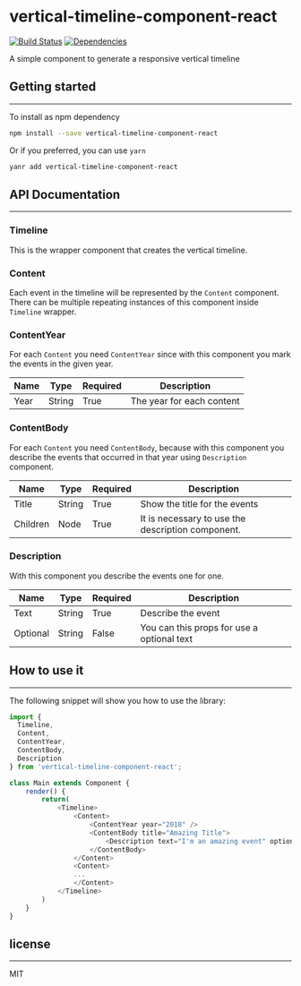 # vertical-timeline-component-react

[![Build Status](https://api.travis-ci.org/Proskynete/vertical-timeline-component-react.svg?branch=master)](https://travis-ci.org/Proskynete/vertical-timeline-component-react) [![Dependencies](https://david-dm.org/proskynete/vertical-timeline-component-react.svg)](https://david-dm.org/proskynete/vertical-timeline-component-react)

A simple component to generate a responsive vertical timeline

## Getting started

---

To install as npm dependency

```sh
npm install --save vertical-timeline-component-react
```

Or if you preferred, you can use `yarn`

```sh
yanr add vertical-timeline-component-react
```


## API Documentation

---

### Timeline

This is the wrapper component that creates the vertical timeline.

### Content

Each event in the timeline will be represented by the `Content` component. There can be multiple repeating instances of this component inside `Timeline` wrapper.

### ContentYear

For each `Content` you need `ContentYear` since with this component you mark the events in the given year.

| Name | Type | Required | Description |
| ------ | ------ | ------ | ------ |
| Year | String | True | The year for each content |

### ContentBody

For each `Content` you need `ContentBody`, because with this component you describe the events that occurred in that year using `Description` component.

| Name | Type | Required | Description |
| ------ | ------ | ------ | ------ |
| Title | String | True | Show the title for the events |
| Children | Node | True | It is necessary to use the description component. |

### Description

With this component you describe the events one for one.

| Name | Type | Required | Description |
| ------ | ------ | ------ | ------ |
| Text | String | True | Describe the event |
| Optional | String | False | You can this props for use a optional text |

## How to use it

---

The following snippet will show you how to use the library:

```js
import {
  Timeline,
  Content,
  ContentYear,
  ContentBody,
  Description
} from 'vertical-timeline-component-react';

class Main extends Component {
    render() {
        return(
            <Timeline>
                <Content>
                    <ContentYear year="2018" />
                    <ContentBody title="Amazing Title">
                        <Description text="I'm an amazing event" optional="I'm an amazing optional text"/>
                    </ContentBody>
                </Content>
                <Content>
                ...
                </Content>
            </Timeline>
        )
    }
}
```

## license

---
MIT